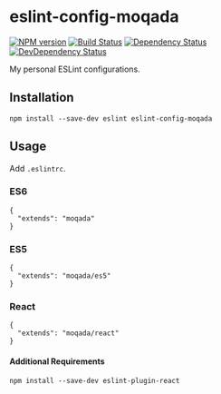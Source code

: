 # eslint-config-moqada
[![NPM version][npm-image]][npm-url] [![Build Status][travis-image]][travis-url] [![Dependency Status][daviddm-image]][daviddm-url] [![DevDependency Status][daviddm-dev-image]][daviddm-dev-url]


My personal ESLint configurations.

## Installation

```
npm install --save-dev eslint eslint-config-moqada
```

## Usage

Add `.eslintrc`.

### ES6

```
{
  "extends": "moqada"
}
```

### ES5

```
{
  "extends": "moqada/es5"
}
```

### React

```
{
  "extends": "moqada/react"
}
```

#### Additional Requirements

```
npm install --save-dev eslint-plugin-react
```

[npm-url]: https://badge.fury.io/js/eslint-config-moqada
[npm-image]: https://badge.fury.io/js/eslint-config-moqada.svg
[travis-url]: https://travis-ci.org/moqada/eslint-config
[travis-image]: https://travis-ci.org/moqada/eslint-config.svg?branch=master
[daviddm-url]: https://david-dm.org/moqada/eslint-config
[daviddm-image]: https://david-dm.org/moqada/eslint-config.svg
[daviddm-dev-url]: https://david-dm.org/moqada/eslint-config#info=devDependencie
[daviddm-dev-image]: https://david-dm.org/moqada/eslint-config/dev-status.svg
